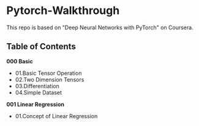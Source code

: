 # Pytorch-Walkthrough

This repo is based on "Deep Neural Networks with PyTorch" on Coursera.

## Table of Contents

**000 Basic**
* 01.Basic Tensor Operation
* 02.Two Dimension Tensors
* 03.Differentiation
* 04.Simple Dataset

**001 Linear Regression**
* 01.Concept of Linear Regression